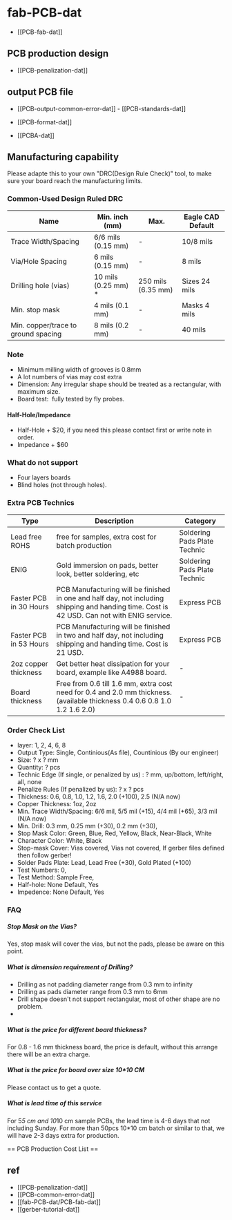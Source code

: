 
# fab-PCB-dat


- [[PCB-fab-dat]] 



## PCB production design 

- [[PCB-penalization-dat]]

## output PCB file 

- [[PCB-output-common-error-dat]] - [[PCB-standards-dat]]

- [[PCB-format-dat]]

- [[PCBA-dat]]



## Manufacturing capability
Please adapte this to your own "DRC(Design Rule Check)" tool, to make sure your board reach the manufacturing limits.<br />

### Common-Used Design Ruled DRC

| Name                                | Min. inch (mm)      | Max.               | Eagle CAD Default |
| ----------------------------------- | ------------------- | ------------------ | ----------------- |
| Trace Width/Spacing                 | 6/6 mils (0.15 mm)  | -                  | 10/8 mils         |
| Via/Hole Spacing                    | 6 mils (0.15 mm)    | -                  | 8 mils            |
| Drilling hole (vias)                | 10 mils (0.25 mm) * | 250 mils (6.35 mm) | Sizes 24 mils     |
| Min. stop mask                      | 4 mils (0.1 mm)     | -                  | Masks 4 mils      |
| Min. copper/trace to ground spacing | 8 mils (0.2 mm)     | -                  | 40 mils           |


### Note 
* Minimum milling width of grooves is 0.8mm
* A lot numbers of vias may cost extra 
* Dimension: Any irregular shape should be treated as a rectangular, with maximum size.
* Board test:  fully tested by fly probes.

#### Half-Hole/Impedance
- Half-Hole + $20, if you need this please contact first or write note in order.
- Impedance + $60

### What do not support
* Four layers boards
* Blind holes (not through holes).




### Extra PCB Technics

| Type                   | Description                                                                                                                                 | Category                     |
| ---------------------- | ------------------------------------------------------------------------------------------------------------------------------------------- | ---------------------------- |
| Lead free ROHS         | free for samples, extra cost for batch production                                                                                           | Soldering Pads Plate Technic |
| ENIG                   | Gold immersion on pads, better look, better soldering, etc                                                                                  | Soldering Pads Plate Technic |
| Faster PCB in 30 Hours | PCB Manufacturing will be finished in one and half day, not including shipping and handing time. Cost is 42 USD. Can not with ENIG service. | Express PCB                  |
| Faster PCB in 53 Hours | PCB Manufacturing will be finished in two and half day, not including shipping and handing time. Cost is 21 USD.                            | Express PCB                  |
| 2oz copper thickness   | Get better heat dissipation for your board, example like A4988 board.                                                                       | -                            |
| Board thickness        | Free from 0.6 till 1.6 mm, extra cost need for 0.4 and 2.0 mm thickness. (available thickness 0.4 0.6 0.8 1.0 1.2 1.6 2.0)                  | -                            |


### Order Check List 

- layer: 1, 2, 4, 6, 8
- Output Type: Single, Continious(As file), Countinious (By our engineer)
- Size: ? x ? mm
- Quantity: ? pcs
- Technic Edge (If single, or penalized by us) : ? mm, up/bottom, left/right, all, none
- Penalize Rules (If penalized by us): ? x ? pcs
- Thickness: 0.6, 0.8, 1.0, 1.2, 1.6, 2.0 (+100), 2.5 (N/A now)
- Copper Thickness: 1oz, 2oz
- Min. Trace Width/Spacing: 6/6 mil, 5/5 mil (+15), 4/4 mil (+65), 3/3 mil (N/A now)
- Min. Drill: 0.3 mm, 0.25 mm (+30), 0.2 mm (+30), 
- Stop Mask Color: Green, Blue, Red, Yellow, Black, Near-Black, White 
- Character Color: White, Black 
- Stop-mask Cover: Vias covered, Vias not covered, If gerber files defined then follow gerber!
- Solder Pads Plate: Lead, Lead Free (+30), Gold Plated (+100)
- Test Numbers: 0,
- Test Method: Sample Free, 
- Half-hole: None Default, Yes
- Impedence: None Default, Yes




### FAQ

##### Stop Mask on the Vias? 
Yes, stop mask will cover the vias, but not the pads, please be aware on this point.

##### What is dimension requirement of Drilling?
- Drilling as not padding diameter range from 0.3 mm to infinity
- Drilling as pads diameter range from 0.3 mm to 6mm
- Drill shape doesn't not support rectangular, most of other shape are no problem.
- 
##### What is the price for different board thickness? 
For 0.8 - 1.6 mm thickness board, the price is default, without this arrange there will be an extra charge.

##### What is the price for board over size 10*10 CM
Please contact us to get a quote.

##### What is lead time of this service
For 5*5 cm and 10*10 cm sample PCBs, the lead time is 4-6 days that not including Sunday. For more than 50pcs 10*10 cm batch or similar to that, we will have 2-3 days extra for production.




== PCB Production Cost List ==




## ref 

- [[PCB-penalization-dat]]
- [[PCB-common-error-dat]]
- [[fab-PCB-dat/PCB-fab-dat]]
- [[gerber-tutorial-dat]]


